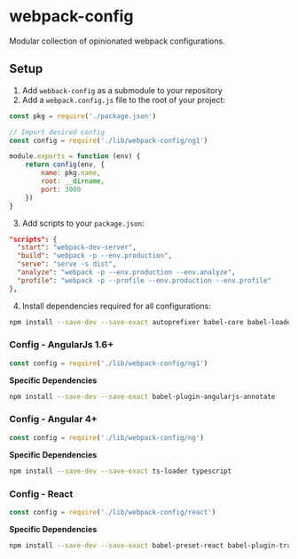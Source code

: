 # webpack-config
Modular collection of opinionated webpack configurations.

## Setup

1. Add `webback-config` as a submodule to your repository
2. Add a `webpack.config.js` file to the root of your project:

```js
const pkg = require('./package.json')

// Import desired config
const config = require('./lib/webpack-config/ng1')

module.exports = function (env) {
    return config(env, {
        name: pkg.name,
        root: __dirname,
        port: 3000
    })
}
```

3. Add scripts to your `package.json`:
```json
"scripts": {
  "start": "webpack-dev-server",
  "build": "webpack -p --env.production",
  "serve": "serve -s dist",
  "analyze": "webpack -p --env.production --env.analyze",
  "profile": "webpack -p --profile --env.production --env.profile"
},
```

4. Install dependencies required for all configurations:
```bash
npm install --save-dev --save-exact autoprefixer babel-core babel-loader babel-plugin-syntax-dynamic-import babel-preset-env chunk-manifest-webpack-plugin@1.1.0 clean-webpack-plugin compression-webpack-plugin css-loader extract-text-webpack-plugin file-loader git-repo-info html-loader html-webpack-plugin inline-chunk-manifest-html-webpack-plugin node-sass open-browser-webpack-plugin postcss-loader sass-lint sass-loader serve stats-webpack-plugin style-loader svg-inline-loader webpack webpack-bundle-analyzer webpack-dev-server webpack-md5-hash webpack-merge zip-webpack-plugin
```

### Config - AngularJs 1.6+
```js
const config = require('./lib/webpack-config/ng1')
```

**Specific Dependencies**
```bash
npm install --save-dev --save-exact babel-plugin-angularjs-annotate
```

### Config - Angular 4+
```js
const config = require('./lib/webpack-config/ng')
```

**Specific Dependencies**
```bash
npm install --save-dev --save-exact ts-loader typescript
```

### Config - React
```js
const config = require('./lib/webpack-config/react')
```

**Specific Dependencies**
```bash
npm install --save-dev --save-exact babel-preset-react babel-plugin-transform-react-jsx-img-import
```

